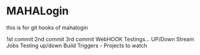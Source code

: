# MAHALogin
this is for git hooks  of mahalogin

1st commit
2nd commit
3rd commit
WebHOOK Testings...
UP/Down Stream Jobs Testing
up/down Build Triggers - Projects to watch
